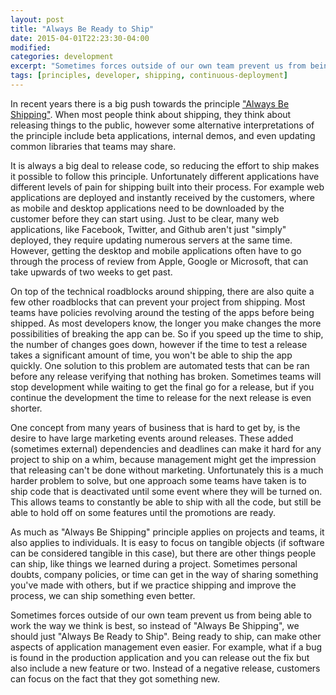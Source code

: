 ```yaml
---
layout: post
title: "Always Be Ready to Ship"
date: 2015-04-01T22:23:30-04:00
modified:
categories: development
excerpt: "Sometimes forces outside of our own team prevent us from being able to work the way we think is best, so instead of \"Always Be Shipping\", we should just \"Always Be Ready to Ship\"."
tags: [principles, developer, shipping, continuous-deployment]
---
```


In recent years there is a big push towards the principle ["Always Be Shipping"](http://blog.codinghorror.com/yes-but-what-have-you-done/). When most people think about shipping, they think about releasing things to the public, however some alternative interpretations of the principle include beta applications, internal demos, and even updating common libraries that teams may share.

It is always a big deal to release code, so reducing the effort to ship makes it possible to follow this principle. Unfortunately different applications have different levels of pain for shipping built into their process. For example web applications are deployed and instantly received by the customers, where as mobile and desktop applications need to be downloaded by the customer before they can start using. Just to be clear, many web applications, like Facebook, Twitter, and Github aren't just "simply" deployed, they require updating numerous servers at the same time. However, getting the desktop and mobile applications often have to go through the process of review from Apple, Google or Microsoft, that can take upwards of two weeks to get past.

On top of the technical roadblocks around shipping, there are also quite a few other roadblocks that can prevent your project from shipping. Most teams have policies revolving around the testing of the apps before being shipped. As most developers know, the longer you make changes the more possibilities of breaking the app can be. So if you speed up the time to ship, the number of changes goes down, however if the time to test a release takes a significant amount of time, you won't be able to ship the app quickly. One solution to this problem are automated tests that can be ran before any release verifying that nothing has broken. Sometimes teams will stop development while waiting to get the final go for a release, but if you continue the development the time to release for the next release is even shorter.

One concept from many years of business that is hard to get by, is the desire to have large marketing events around releases. These added (sometimes external) dependencies and deadlines can make it hard for any project to ship on a whim, because management might get the impression that releasing can't be done without marketing. Unfortunately this is a much harder problem to solve, but one approach some teams have taken is to ship code that is deactivated until some event where they will be turned on. This allows teams to constantly be able to ship with all the code, but still be able to hold off on some features until the promotions are ready.

As much as "Always Be Shipping" principle applies on projects and teams, it also applies to individuals. It is easy to focus on tangible objects (if software can be considered tangible in this case), but there are other things people can ship, like things we learned during a project. Sometimes personal doubts, company policies, or time can get in the way of sharing something you've made with others, but if we practice shipping and improve the process, we can ship something even better.

Sometimes forces outside of our own team prevent us from being able to work the way we think is best, so instead of "Always Be Shipping", we should just "Always Be Ready to Ship". Being ready to ship, can make other aspects of application management even easier. For example, what if a bug is found in the production application and you can release out the fix but also include a new feature or two. Instead of a negative release, customers can focus on the fact that they got something new.